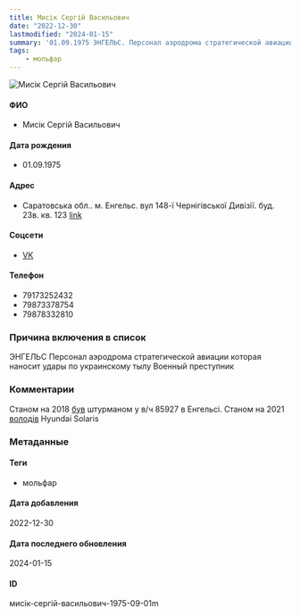```yaml
---
title: Мисік Сергій Васильович
date: "2022-12-30"
lastmodified: "2024-01-15"
summary: '01.09.1975 ЭНГЕЛЬС. Персонал аэродрома стратегической авиации которая наносит удары по украинскому тылу. Военный преступник.'
tags: 
    - мольфар
---
```

<!--# pp1-->
<!--## Фигурант-->
<!--### Личные данные-->
<!--#### Фото-->
![Мисік Сергій Васильович](https://molfar.com/images/optimized/1696947436_1322414610.png)
#### ФИО
- Мисік Сергій Васильович
#### Дата рождения
- 01.09.1975
#### Адрес
- Саратовська обл.. м. Енгельс. вул 148-ї Чернігівської Дивізії. буд. 23в. кв. 123 [link](https://drive.google.com/uc?id=1Yk5KmHhuXoRe9he7cuQn9WrT5aQG5P4D)
#### Соцсети
- [VK](https://vk.com/id562508493)
#### Телефон
- 79173252432
- 79873378754
- 79878332810
### Причина включения в список
ЭНГЕЛЬС
Персонал аэродрома стратегической авиации которая наносит удары по украинскому тылу
Военный преступник
### Комментарии
Станом на 2018 [був](https://drive.google.com/uc?id=1jLo9-M0QJhfnjXZnGqhN9Z_3Oltv6t15) штурманом у в/ч 85927 в Енгельсі. Станом на 2021 [володів](https://drive.google.com/uc?id=1vny18j7CKqkXr1SqPIXeJZKbEMKTcMMM) Hyundai Solaris
### Метаданные
#### Теги
- мольфар
#### Дата добавления
2022-12-30
#### Дата последнего обновления
2024-01-15
#### ID
мисік-сергій-васильович-1975-09-01m
<!--## END;-->
